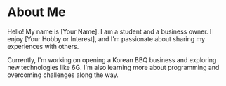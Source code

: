 <!DOCTYPE html>
<html lang="en">
<head>
    <meta charset="UTF-8">
    <meta name="viewport" content="width=device-width, initial-scale=1.0">
    <title>My Introduction</title>
</head>
<body>
    <h1>About Me</h1>
    <p>Hello! My name is [Your Name]. I am a student and a business owner. I enjoy [Your Hobby or Interest], and I'm passionate about sharing my experiences with others.</p>
    <p>Currently, I'm working on opening a Korean BBQ business and exploring new technologies like 6G. I'm also learning more about programming and overcoming challenges along the way.</p>

</body>
</html>
